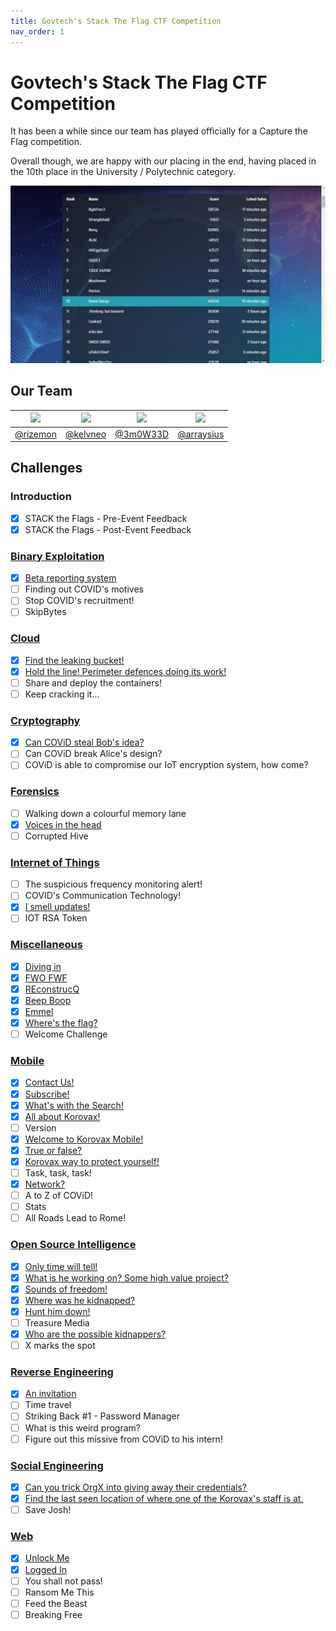 ```yaml
---
title: Govtech's Stack The Flag CTF Competition
nav_order: 1
---
```

# Govtech's Stack The Flag CTF Competition

It has been a while since our team has played officially for a Capture the Flag competition.

Overall though, we are happy with our placing in the end, having placed in the 10th place in the University / Polytechnic category.

![Scoreboard](images/scoreboard.jpg)

## Our Team

| [<img src="https://avatars2.githubusercontent.com/u/26685970?s=460&v=4=100x" width="200"/>](https://github.com/rizemon) | [<img src="https://avatars2.githubusercontent.com/u/2332196?s=460&v=4" width="200"/>](https://github.com/kelvneo) | [<img src="https://avatars2.githubusercontent.com/u/26686523?s=460&v=4" width="200"/>](https://github.com/3m0W33D) | [<img src="https://avatars0.githubusercontent.com/u/16810847?s=100&v=4" width="200"/>](https://github.com/arraysius)  |
| :-: | :-: | :-: | :-: |
| [@rizemon](https://github.com/rizemon) | [@kelvneo](https://github.com/kelvneo) | [@3m0W33D](https://github.com/3m0W33D) | [@arraysius](https://github.com/arraysius) |

## Challenges

### Introduction
- [x] STACK the Flags - Pre-Event Feedback
- [x] STACK the Flags - Post-Event Feedback

### [Binary Exploitation](binary/)
- [x] [Beta reporting system](binary/Beta%20reporting%20system/)
- [ ] Finding out COVID's motives
- [ ] Stop COVID's recruitment!
- [ ] SkipBytes

### [Cloud](cloud/)
- [x] [Find the leaking bucket!](cloud/Find%20the%20leaking%20bucket!/)
- [x] [Hold the line! Perimeter defences doing its work!](cloud/Hold%20the%20line!%20Perimeter%20defences%20doing%20it's%20work!/)
- [ ] Share and deploy the containers!
- [ ] Keep cracking it...

### [Cryptography](crypto/)
- [x] [Can COViD steal Bob's idea?](crypto/Can%20COViD%20steal%20Bob's%20idea/)
- [ ] Can COViD break Alice's design?
- [ ] COViD is able to compromise our IoT encryption system, how come?

### [Forensics](forensics/)
- [ ] Walking down a colourful memory lane
- [x] [Voices in the head](forensics/Voices%20in%20the%20head/)
- [ ] Corrupted Hive

### [Internet of Things](iot/)
- [ ] The suspicious frequency monitoring alert!
- [ ] COVID's Communication Technology!
- [x] [I smell updates!](iot/I%20smell%20updates!/)
- [ ] IOT RSA Token

### [Miscellaneous](misc/)
- [x] [Diving in](misc/Diving%20in/)
- [x] [FWO FWF](misc/FWO%20FWF/)
- [x] [REconstrucQ](misc/REconstrucQ/)
- [x] [Beep Boop](misc/Beep%20Boop/)
- [x] [Emmel](misc/Emmel/)
- [x] [Where's the flag?](misc/Where's%20the%20flag/)
- [ ] Welcome Challenge 

### [Mobile](mobile/)
- [x] [Contact Us!](mobile/Contact%20Us!/)
- [x] [Subscribe!](mobile/Subscribe!/)
- [x] [What's with the Search!](mobile/What's%20with%20the%20Search!/)
- [x] [All about Korovax!](mobile/All%20about%20Korovax!/)
- [ ] Version
- [x] [Welcome to Korovax Mobile!](mobile/Welcome%20to%20Korovax%20Mobile!/)
- [x] [True or false?](mobile/True%20or%20false/)
- [x] [Korovax way to protect yourself!](mobile/Korovax%20way%20to%20protect%20yourself!/)
- [ ] Task, task, task! 
- [x] [Network?](mobile/Network/)
- [ ] A to Z of COViD!
- [ ] Stats
- [ ] All Roads Lead to Rome!

### [Open Source Intelligence](osint/)
- [x] [Only time will tell!](osint/Only%20time%20will%20tell!/)
- [x] [What is he working on? Some high value project?](osint/What%20is%20he%20working%20on%20Some%20high%20value%20project/)
- [x] [Sounds of freedom!](osint/Sounds%20of%20freedom!/)
- [x] [Where was he kidnapped?](osint/Where%20was%20he%20kidnapped/)
- [x] [Hunt him down!](osint/Hunt%20him%20down!/)
- [ ] Treasure Media
- [x] [Who are the possible kidnappers?](osint/Who%20are%20the%20possible%20kidnappers/)
- [ ] X marks the spot

### [Reverse Engineering](re/)
- [x] [An invitation](re/An%20invitation/)
- [ ] Time travel
- [ ] Striking Back #1 - Password Manager
- [ ] What is this weird program?
- [ ] Figure out this missive from COViD to his intern!

### [Social Engineering](se/)
- [x] [Can you trick OrgX into giving away their credentials?](se/Can%20you%20trick%20OrgX%20into%20giving%20away%20their%20credentials/)
- [x] [Find the last seen location of where one of the Korovax's staff is at.](se/Find%20the%20last%20seen%20location%20of%20where%20one%20of%20the%20Korovax's%20staff%20is%20at/)
- [ ] Save Josh!

### [Web](web/)
- [x] [Unlock Me](web/Unlock%20Me/)
- [x] [Logged In](web/Logged%20In/)
- [ ] You shall not pass!
- [ ] Ransom Me This
- [ ] Feed the Beast
- [ ] Breaking Free
